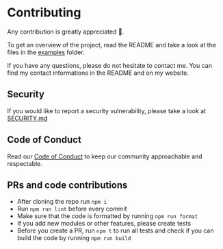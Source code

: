 # Contributing

Any contribution is greatly appreciated 🥳.

To get an overview of the project, read the README and take a look at the files in the [examples](examples/) folder.

If you have any questions, please do not hesitate to contact me. You can find my contact informations in the README and on my website.

## Security

If you would like to report a security vulnerability, please take a look at [SECURITY.md](SECURITY.md)

## Code of Conduct

Read our [Code of Conduct](CODE_OF_CONDUCT.md) to keep our community approachable and respectable.

## PRs and code contributions

-   After cloning the repo run `npm i`
-   Run `npm run lint` before every commit
-   Make sure that the code is formatted by running `npm run format`
-   If you add new modules or other features, please create tests
-   Before you create a PR, run `npm t` to run all tests and check if you can build the code by running `npm run build`

